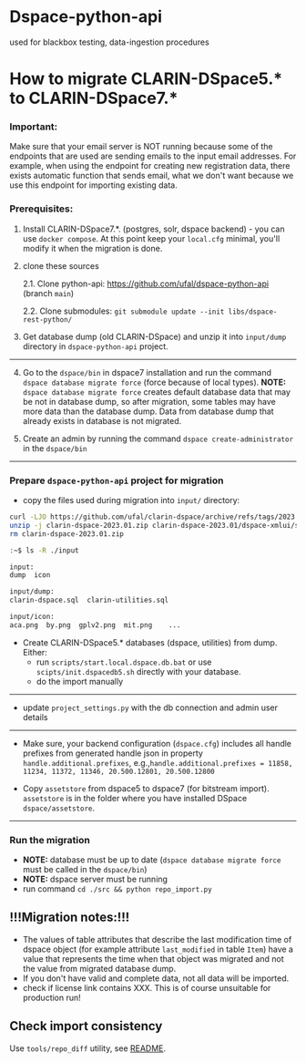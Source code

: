 # Dspace-python-api
used for blackbox testing, data-ingestion procedures

# How to migrate CLARIN-DSpace5.* to CLARIN-DSpace7.*

### Important:
Make sure that your email server is NOT running because some of the endpoints that are used
are sending emails to the input email addresses. 
For example, when using the endpoint for creating new registration data, 
there exists automatic function that sends email, what we don't want
because we use this endpoint for importing existing data.

### Prerequisites:
1. Install CLARIN-DSpace7.*. (postgres, solr, dspace backend) - you can use `docker compose`. At this point keep your `local.cfg` minimal, you'll modify it when the migration is done.

2. clone these sources

    2.1. Clone python-api: https://github.com/ufal/dspace-python-api (branch `main`)

    2.2. Clone submodules:
`git submodule update --init libs/dspace-rest-python/`

3. Get database dump (old CLARIN-DSpace) and unzip it into `input/dump` directory in `dspace-python-api` project.


***
4. Go to the `dspace/bin` in dspace7 installation and run the command `dspace database migrate force` (force because of local types).
**NOTE:** `dspace database migrate force` creates default database data that may be not in database dump, so after migration, some tables may have more data than the database dump. Data from database dump that already exists in database is not migrated.

5. Create an admin by running the command `dspace create-administrator` in the `dspace/bin`

***
### Prepare `dspace-python-api` project for migration

- copy the files used during migration into `input/` directory:
```sh
curl -LJO https://github.com/ufal/clarin-dspace/archive/refs/tags/2023.01.zip &&\
unzip -j clarin-dspace-2023.01.zip clarin-dspace-2023.01/dspace-xmlui/src/main/webapp/themes/UFAL/images/licenses/* -d input/icon &&\
rm clarin-dspace-2023.01.zip
```
```sh
:~$ ls -R ./input

input:
dump  icon

input/dump:
clarin-dspace.sql  clarin-utilities.sql

input/icon:
aca.png  by.png  gplv2.png  mit.png    ...
```
- Create CLARIN-DSpace5.* databases (dspace, utilities) from dump. Either:
  - run `scripts/start.local.dspace.db.bat` or use `scipts/init.dspacedb5.sh` directly with your database. 
  - do the import manually

***
- update `project_settings.py` with the db connection and admin user details

***
- Make sure, your backend configuration (`dspace.cfg`) includes all handle prefixes from generated handle json in property `handle.additional.prefixes`, 
e.g.,`handle.additional.prefixes = 11858, 11234, 11372, 11346, 20.500.12801, 20.500.12800`

- Copy `assetstore` from dspace5 to dspace7 (for bitstream import). `assetstore` is in the folder where you have installed DSpace `dspace/assetstore`.

***
### Run the migration
- **NOTE:** database must be up to date (`dspace database migrate force` must be called in the `dspace/bin`)
- **NOTE:** dspace server must be running
- run command `cd ./src && python repo_import.py`

## !!!Migration notes:!!!
- The values of table attributes that describe the last modification time of dspace object (for example attribute `last_modified` in table `Item`) have a value that represents the time when that object was migrated and not the value from migrated database dump.
- If you don't have valid and complete data, not all data will be imported.
- check if license link contains XXX. This is of course unsuitable for production run!

## Check import consistency

Use `tools/repo_diff` utility, see [README](tools/repo_diff/README.md).
